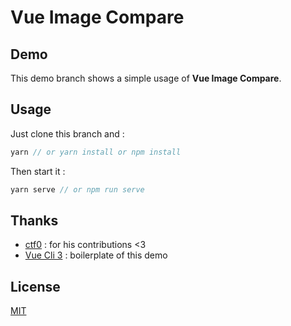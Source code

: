 # Vue Image Compare

## Demo

This demo branch shows a simple usage of **Vue Image Compare**.

## Usage

Just clone this branch and :

```js
yarn // or yarn install or npm install
```

Then start it :

```js
yarn serve // or npm run serve
```

## Thanks

* [ctf0](https://github.com/ctf0) : for his contributions <3
* [Vue Cli 3](https://cli.vuejs.org) : boilerplate of this demo

## License

[MIT](/LICENSE)
